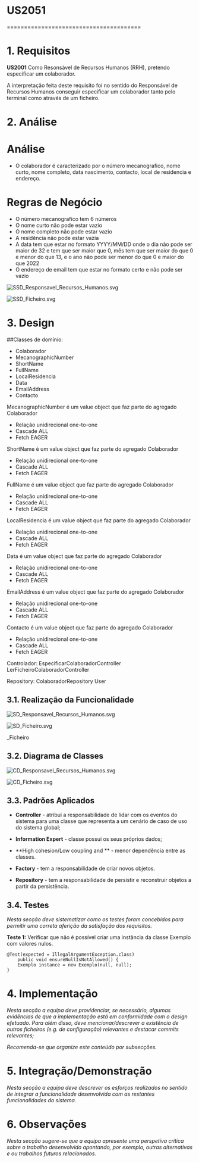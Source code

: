 # US2051
=======================================


# 1. Requisitos

**US2001** Como Resonsável de Recursos Humanos (RRH), pretendo especificar um colaborador.

A interpretação feita deste requisito foi no sentido do Responsável de Recursos Humanos conseguir especificar um colaborador tanto pelo terminal como através de um ficheiro.

# 2. Análise

# Análise

* O colaborador é caracterizado por o número mecanografico, nome curto, nome completo, data nascimento, contacto, local de residencia e endereço.

# Regras de Negócio

* O número mecanografico tem 6 números
* O nome curto não pode estar vazio
* O nome completo não pode estar vazio
* A residência não pode estar vazia
* A data tem que estar no formato YYYY/MM/DD onde o dia não pode ser maior de 32 e tem que ser maior que 0, mês tem que ser maior do que 0 e menor do que 13, e o ano não pode ser menor do que 0 e maior do que 2022
* O endereço de email tem que estar no formato certo e não pode ser vazio


![SSD_Responsavel_Recursos_Humanos.svg](SSD_Responsavel_Recursos_Humanos.svg)

![SSD_Ficheiro.svg](SSD_Ficheiro.svg)


# 3. Design

##Classes de domínio:

* Colaborador
* MecanographicNumber
* ShortName
* FullName
* LocalResidencia
* Data
* EmailAddress
* Contacto

MecanographicNumber é um value object que faz parte do agregado Colaborador

* Relação unidirecional one-to-one
* Cascade ALL
* Fetch EAGER

ShortName é um value object que faz parte do agregado Colaborador

* Relação unidirecional one-to-one
* Cascade ALL
* Fetch EAGER

FullName é um value object que faz parte do agregado Colaborador

* Relação unidirecional one-to-one
* Cascade ALL
* Fetch EAGER

LocalResidencia é um value object que faz parte do agregado Colaborador

* Relação unidirecional one-to-one
* Cascade ALL
* Fetch EAGER

Data é um value object que faz parte do agregado Colaborador

* Relação unidirecional one-to-one
* Cascade ALL
* Fetch EAGER


EmailAddress é um value object que faz parte do agregado Colaborador

* Relação unidirecional one-to-one
* Cascade ALL
* Fetch EAGER

Contacto é um value object que faz parte do agregado Colaborador

* Relação unidirecional one-to-one
* Cascade ALL
* Fetch EAGER


Controlador: EspecificarColaboradorController
	     LerFicheiroColaboradorController

Repository: ColaboradorRepository
	    User

## 3.1. Realização da Funcionalidade

![SD_Responsavel_Recursos_Humanos.svg](SD_Responsavel_Recursos_Humanos.svg)

![SD_Ficheiro.svg](SD_Ficheiro.svg)

_Ficheiro

## 3.2. Diagrama de Classes

![CD_Responsavel_Recursos_Humanos.svg](CD_Responsavel_Recursos_Humanos.svg)

![CD_Ficheiro.svg](CD_Ficheiro.svg)

## 3.3. Padrões Aplicados


* **Controller** - atribui a responsabilidade de lidar com os eventos do sistema para uma classe que representa a um cenário de caso de uso do sistema global;

* **Information Expert** - classe possui os seus próprios dados;

* **High cohesion/Low coupling and ** - menor dependência entre as classes.

* **Factory** - tem a responsabilidade de criar novos objetos.

* **Repository** - tem a responsabilidade de persistir e reconstruir objetos a partir da persistência.


## 3.4. Testes 
*Nesta secção deve sistematizar como os testes foram concebidos para permitir uma correta aferição da satisfação dos requisitos.*

**Teste 1:** Verificar que não é possível criar uma instância da classe Exemplo com valores nulos.

	@Test(expected = IllegalArgumentException.class)
		public void ensureNullIsNotAllowed() {
		Exemplo instance = new Exemplo(null, null);
	}

# 4. Implementação

*Nesta secção a equipa deve providenciar, se necessário, algumas evidências de que a implementação está em conformidade com o design efetuado. Para além disso, deve mencionar/descrever a existência de outros ficheiros (e.g. de configuração) relevantes e destacar commits relevantes;*

*Recomenda-se que organize este conteúdo por subsecções.*

# 5. Integração/Demonstração

*Nesta secção a equipa deve descrever os esforços realizados no sentido de integrar a funcionalidade desenvolvida com as restantes funcionalidades do sistema.*

# 6. Observações

*Nesta secção sugere-se que a equipa apresente uma perspetiva critica sobre o trabalho desenvolvido apontando, por exemplo, outras alternativas e ou trabalhos futuros relacionados.*